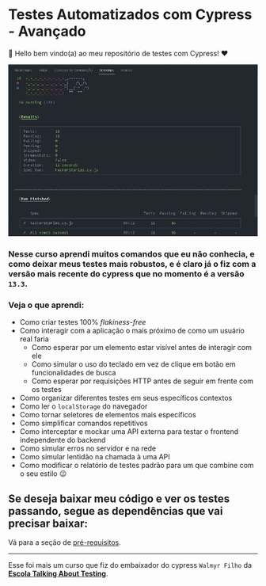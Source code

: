 # Testes Automatizados com Cypress - Avançado


👋 Hello bem vindo(a) ao meu repositório de testes com Cypress! ❤️

<div>
  <a><img src="./cypress/images/testesHeadless.jpg" alt="Imagem dos testes em headless"></a>
</div>

### Nesse curso aprendi muitos comandos que eu não conhecia, e como deixar meus testes mais robustos, e é claro já o fiz com a versão mais recente do cypress que no momento é a versão `13.3`.

### Veja o que aprendi:

- Como criar testes 100% _flakiness-free_
- Como interagir com a aplicação o mais próximo de como um usuário real faria
  - Como esperar por um elemento estar visível antes de interagir com ele
  - Como simular o uso do teclado em vez de clique em botão em funcionalidades de busca
  - Como esperar por requisições HTTP antes de seguir em frente com os testes
- Como organizar diferentes testes em seus específicos contextos
- Como ler o `localStorage` do navegador
- Como tornar seletores de elementos mais específicos
- Como simplificar comandos repetitivos
- Como interceptar e mockar uma API externa para testar o frontend independente do backend
- Como simular erros no servidor e na rede
- Como simular lentidão na chamada à uma API
- Como modificar o relatório de testes padrão para um que combine com o seu estilo 😉

## Se deseja baixar meu código e ver os testes passando, segue as dependências que vai precisar baixar:

Vá para a seção de [pré-requisitos](./cypress/images/preRequisitos.md).

___

Esse foi mais um curso que fiz do embaixador do cypress `Walmyr Filho` da [**Escola Talking About Testing**](https://udemy.com/user/walmyr).